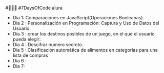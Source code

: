 #👩🏾‍💻 #7DaysOfCode alura 
- Día 1: Comparaciones en JavaScript(Operaciones Booleanas).
- Dia 2 : Personalización en Programación: Captura y Uso de Datos del Usuario.
- Dia 3 : crear los destinos posibles de un juego, en el que el usuario pueda elegir:
- Dia 4 : Descifrar numero secreto.
- Dia 5 : Clasificación automática de alimentos en categorías para una lista de compras
- Dia 6 : 
- Dia 7: